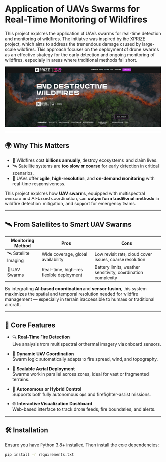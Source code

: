 # Application of UAVs Swarms for Real-Time Monitoring of Wildfires

This project explores the application of UAVs swarms for real-time detection and monitoring of wildfires. The initiative was inspired by the XPRIZE project, which aims to address the tremendous damage caused by large-scale wildfires. This approach focuses on the deployment of drone swarms as an effective strategy for the early detection and ongoing monitoring of wildfires, especially in areas where traditional methods fall short.

[![Alt text](docs/XPrize.png)](https://www.xprize.org/prizes/wildfire)

---

## 🌍 Why This Matters

- 🧯 Wildfires cost **billions annually**, destroy ecosystems, and claim lives.
- 🛰 Satellite systems are **too slow or coarse** for early detection in critical scenarios.
- 🚁 UAVs offer **agile**, **high-resolution**, and **on-demand monitoring** with real-time responsiveness.

This project explores how **UAV swarms**, equipped with multispectral sensors and AI-based coordination, can **outperform traditional methods** in wildfire detection, mitigation, and support for emergency teams.

---

## 🛰 From Satellites to Smart UAV Swarms

| Monitoring Method | Pros | Cons |
|------------------|------|------|
| 🛰️ Satellite Imaging | Wide coverage, global availability | Low revisit rate, cloud cover issues, coarse resolution |
| 🚁 UAV Swarms | Real-time, high-res, flexible deployment | Battery limits, weather sensitivity, coordination complexity |

By integrating **AI-based coordination** and **sensor fusion**, this system maximizes the spatial and temporal resolution needed for wildfire management — especially in terrain inaccessible to humans or traditional aircraft.

---

## 🧠 Core Features

- 🔍 **Real-Time Fire Detection**  
  Live analysis from multispectral or thermal imagery via onboard sensors.

- 🧭 **Dynamic UAV Coordination**  
  Swarm logic automatically adapts to fire spread, wind, and topography.

- 📡 **Scalable Aerial Deployment**  
  Swarms work in parallel across zones, ideal for vast or fragmented terrains.

- 🤖 **Autonomous or Hybrid Control**  
  Supports both fully autonomous ops and firefighter-assist missions.

- 🌐 **Interactive Visualization Dashboard**  
  Web-based interface to track drone feeds, fire boundaries, and alerts.

---

## 🛠 Installation

Ensure you have Python 3.8+ installed. Then install the core dependencies:

```bash
pip install -r requirements.txt
